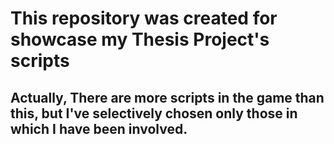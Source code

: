# This repository was created for showcase my Thesis Project's scripts

## Actually, There are more scripts in the game than this, but I've selectively chosen only those in which I have been involved.
